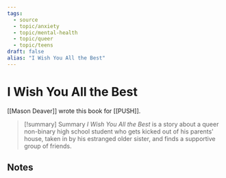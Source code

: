 ```yaml
---
tags:
  - source
  - topic/anxiety
  - topic/mental-health
  - topic/queer
  - topic/teens
draft: false
alias: "I Wish You All the Best"
---
```

# I Wish You All the Best
[[Mason Deaver]] wrote this book for [[PUSH]].

> [!summary] Summary
> *I Wish You All the Best* is a story about a queer non-binary high school student who gets kicked out of his parents' house, taken in by his estranged older sister, and finds a supportive group of friends.

## Notes
